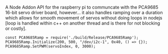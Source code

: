 A Node Addon API for the raspberry pi to communcate with the PCA9685 16-bit servo driver board, however... it also handles ramping over a duration which allows for smooth movement of servos without doing loops in nodejs [loop is handled within c++ on another thread and is there for not blocking or costly].


```
const PCA9685Ramp = require('./build/Release/PCA9685Ramp');
PCA9685Ramp.Initialize(200, 500, "/dev/i2c-1", 0x40, () => {});
PCA9685Ramp.SetPWM(servoIndex, 0, 3000);
```
